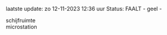 laatste update: 
zo 12-11-2023 12:36   uur 
Status: FAALT - geel - 
<div class="service Y">schijfruimte</div><div class="service Y">microstation</div>